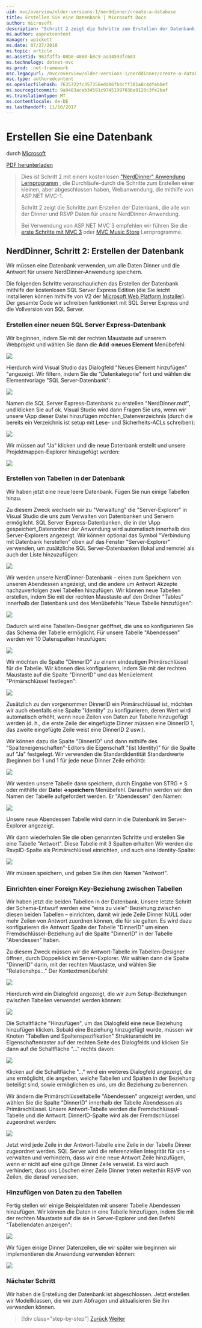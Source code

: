 ```yaml
---
uid: mvc/overview/older-versions-1/nerddinner/create-a-database
title: Erstellen Sie eine Datenbank | Microsoft Docs
author: microsoft
description: "Schritt 2 zeigt die Schritte zum Erstellen der Datenbank, die alle von der Dinner und RSVP Daten für unsere NerdDinner-Anwendung."
ms.author: aspnetcontent
manager: wpickett
ms.date: 07/27/2010
ms.topic: article
ms.assetid: 983f3ffa-08b8-4868-b8c9-aa34593fc683
ms.technology: dotnet-mvc
ms.prod: .net-framework
msc.legacyurl: /mvc/overview/older-versions-1/nerddinner/create-a-database
msc.type: authoredcontent
ms.openlocfilehash: 7635722fc357356edd06fb4cff301a8c4dfebbef
ms.sourcegitcommit: 9a9483aceb34591c97451997036a9120c3fe2baf
ms.translationtype: MT
ms.contentlocale: de-DE
ms.lasthandoff: 11/10/2017
---
```

<a name="create-a-database"></a>Erstellen Sie eine Datenbank
====================
durch [Microsoft](https://github.com/microsoft)

[PDF herunterladen](http://aspnetmvcbook.s3.amazonaws.com/aspnetmvc-nerdinner_v1.pdf)

> Dies ist Schritt 2 mit einem kostenlosen ["NerdDinner" Anwendung Lernprogramm](introducing-the-nerddinner-tutorial.md) , die Durchläufe-durch die Schritte zum Erstellen einer kleinen, aber abgeschlossen haben, Webanwendung, die mithilfe von ASP.NET MVC-1.
> 
> Schritt 2 zeigt die Schritte zum Erstellen der Datenbank, die alle von der Dinner und RSVP Daten für unsere NerdDinner-Anwendung.
> 
> Bei Verwendung von ASP.NET MVC 3 empfehlen wir führen Sie die [erste Schritte mit MVC 3](../../older-versions/getting-started-with-aspnet-mvc3/cs/intro-to-aspnet-mvc-3.md) oder [MVC Music Store](../../older-versions/mvc-music-store/mvc-music-store-part-1.md) Lernprogramme.


## <a name="nerddinner-step-2-creating-the-database"></a>NerdDinner, Schritt 2: Erstellen der Datenbank

Wir müssen eine Datenbank verwenden, um alle Daten Dinner und die Antwort für unsere NerdDinner-Anwendung speichern.

Die folgenden Schritte veranschaulichen das Erstellen der Datenbank mithilfe der kostenlosen SQL Server Express Edition (die Sie leicht installieren können mithilfe von V2 der [Microsoft Web Platform Installer](https://www.microsoft.com/web/downloads/platform.aspx)). Der gesamte Code wir schreiben funktioniert mit SQL Server Express und die Vollversion von SQL Server.

### <a name="creating-a-new-sql-server-express-database"></a>Erstellen einer neuen SQL Server Express-Datenbank

Wir beginnen, indem Sie mit der rechten Maustaste auf unserem Webprojekt und wählen Sie dann die **Add -&gt;neues Element** Menübefehl:

![](create-a-database/_static/image1.png)

Hierdurch wird Visual Studio das Dialogfeld "Neues Element hinzufügen" "angezeigt. Wir filtern, indem Sie die "Datenkategorie" fort und wählen die Elementvorlage "SQL Server-Datenbank":

![](create-a-database/_static/image2.png)

Namen die SQL Server Express-Datenbank zu erstellen "NerdDinner.mdf", und klicken Sie auf ok. Visual Studio wird dann Fragen Sie uns, wenn wir unsere \App dieser Datei hinzufügen möchten\_Datenverzeichnis (durch die bereits ein Verzeichnis ist setup mit Lese- und Sicherheits-ACLs schreiben):

![](create-a-database/_static/image3.png)

Wir müssen auf "Ja" klicken und die neue Datenbank erstellt und unsere Projektmappen-Explorer hinzugefügt werden:

![](create-a-database/_static/image4.png)

### <a name="creating-tables-within-our-database"></a>Erstellen von Tabellen in der Datenbank

Wir haben jetzt eine neue leere Datenbank. Fügen Sie nun einige Tabellen hinzu.

Zu diesem Zweck wechseln wir zu "Verwaltung" die "Server-Explorer" in Visual Studio die uns zum Verwalten von Datenbanken und Servern ermöglicht. SQL Server Express-Datenbanken, die in der \App gespeichert\_Datenordner der Anwendung wird automatisch innerhalb des Server-Explorers angezeigt. Wir können optional das Symbol "Verbindung mit Datenbank herstellen" oben auf das Fenster "Server-Explorer" verwenden, um zusätzliche SQL Server-Datenbanken (lokal und remote) als auch der Liste hinzuzufügen:

![](create-a-database/_static/image5.png)

Wir werden unsere NerdDinner-Datenbank – einen zum Speichern von unseren Abendessen angezeigt, und die andere um Antwort Akzepte nachzuverfolgen zwei Tabellen hinzufügen. Wir können neue Tabellen erstellen, indem Sie mit der rechten Maustaste auf den Ordner "Tables" innerhalb der Datenbank und des Menübefehls "Neue Tabelle hinzufügen":

![](create-a-database/_static/image6.png)

Dadurch wird eine Tabellen-Designer geöffnet, die uns so konfigurieren Sie das Schema der Tabelle ermöglicht. Für unsere Tabelle "Abendessen" werden wir 10 Datenspalten hinzufügen:

![](create-a-database/_static/image7.png)

Wir möchten die Spalte "DinnerID" zu einem eindeutigen Primärschlüssel für die Tabelle. Wir können dies konfigurieren, indem Sie mit der rechten Maustaste auf die Spalte "DinnerID" und das Menüelement "Primärschlüssel festlegen":

![](create-a-database/_static/image8.png)

Zusätzlich zu den vorgenommen DinnerID ein Primärschlüssel ist, möchten wir auch ebenfalls eine Spalte "Identity" zu konfigurieren, deren Wert wird automatisch erhöht, wenn neue Zeilen von Daten zur Tabelle hinzugefügt werden (d. h., die erste Zeile der eingefügte Dinner müssen eine DinnerID 1, das zweite eingefügte Zeile weist eine DinnerID 2 usw.).

Wir können dazu die Spalte "DinnerID" und dann mithilfe des "Spalteneigenschaften"-Editors die Eigenschaft "(ist Identity)" für die Spalte auf "Ja" festgelegt. Wir verwenden die Standardidentität Standardwerte (beginnen bei 1 und 1 für jede neue Dinner Zeile erhöht):

![](create-a-database/_static/image9.png)

Wir werden unsere Tabelle dann speichern, durch Eingabe von STRG + S oder mithilfe der **Datei -&gt;speichern** Menübefehl. Daraufhin werden wir den Namen der Tabelle aufgefordert werden. Er "Abendessen" den Namen:

![](create-a-database/_static/image10.png)

Unsere neue Abendessen Tabelle wird dann in die Datenbank im Server-Explorer angezeigt.

Wir dann wiederholen Sie die oben genannten Schritte und erstellen Sie eine Tabelle "Antwort". Diese Tabelle mit 3 Spalten erhalten Wir werden die RsvpID-Spalte als Primärschlüssel einrichten, und auch eine Identity-Spalte:

![](create-a-database/_static/image11.png)

Wir müssen speichern, und geben Sie ihm den Namen "Antwort".

### <a name="setting-up-a-foreign-key-relationship-between-tables"></a>Einrichten einer Foreign Key-Beziehung zwischen Tabellen

Wir haben jetzt die beiden Tabellen in der Datenbank. Unsere letzte Schritt der Schema-Entwurf werden eine "eins zu viele"-Beziehung zwischen diesen beiden Tabellen – einrichten, damit wir jede Zeile Dinner NULL oder mehr Zeilen von Antwort zuordnen können, die für sie gelten. Es wird dazu konfigurieren die Antwort Spalte der Tabelle "DinnerID" um einen Fremdschlüssel-Beziehung auf die Spalte "DinnerID" in der Tabelle "Abendessen" haben.

Zu diesem Zweck müssen wir die Antwort-Tabelle im Tabellen-Designer öffnen, durch Doppelklick im Server-Explorer. Wir wählen dann die Spalte "DinnerID" darin, mit der rechten Maustaste, und wählen Sie "Relationshps..." Der Kontextmenübefehl:

![](create-a-database/_static/image12.png)

Hierdurch wird ein Dialogfeld angezeigt, die wir zum Setup-Beziehungen zwischen Tabellen verwendet werden können:

![](create-a-database/_static/image13.png)

Die Schaltfläche "Hinzufügen", um das Dialogfeld eine neue Beziehung hinzufügen klicken. Sobald eine Beziehung hinzugefügt wurde, müssen wir Knoten "Tabellen und Spaltenspezifikation" Strukturansicht im Eigenschaftenraster auf der rechten Seite des Dialogfelds und klicken Sie dann auf die Schaltfläche "…" rechts davon:

![](create-a-database/_static/image14.png)

Klicken auf die Schaltfläche "…" wird ein weiteres Dialogfeld angezeigt, die uns ermöglicht, die angeben, welche Tabellen und Spalten in der Beziehung beteiligt sind, sowie ermöglichen es uns, um die Beziehung zu benennen.

Wir ändern die Primärschlüsseltabelle "Abendessen" angezeigt werden, und wählen Sie die Spalte "DinnerID" innerhalb der Tabelle Abendessen als Primärschlüssel. Unsere Antwort-Tabelle werden die Fremdschlüssel-Tabelle und die Antwort. DinnerID-Spalte wird als der Fremdschlüssel zugeordnet werden:

![](create-a-database/_static/image15.png)

Jetzt wird jede Zeile in der Antwort-Tabelle eine Zeile in der Tabelle Dinner zugeordnet werden. SQL Server wird die referenziellen Integrität für uns – verwalten und verhindern, dass wir eine neue Antwort Zeile hinzufügen, wenn er nicht auf eine gültige Dinner Zeile verweist. Es wird auch verhindert, dass uns Löschen einer Zeile Dinner treten weiterhin RSVP von Zeilen, die darauf verweisen.

### <a name="adding-data-to-our-tables"></a>Hinzufügen von Daten zu den Tabellen

Fertig stellen wir einige Beispieldaten mit unserer Tabelle Abendessen hinzufügen. Wir können die Daten in eine Tabelle hinzufügen, indem Sie mit der rechten Maustaste auf die sie in Server-Explorer und den Befehl "Tabellendaten anzeigen":

![](create-a-database/_static/image16.png)

Wir fügen einige Dinner Datenzeilen, die wir später wie beginnen wir implementieren die Anwendung verwenden können:

![](create-a-database/_static/image17.png)

### <a name="next-step"></a>Nächster Schritt

Wir haben die Erstellung der Datenbank ist abgeschlossen. Jetzt erstellen wir Modellklassen, die wir zum Abfragen und aktualisieren Sie ihn verwenden können.

>[!div class="step-by-step"]
[Zurück](create-a-new-aspnet-mvc-project.md)
[Weiter](build-a-model-with-business-rule-validations.md)

